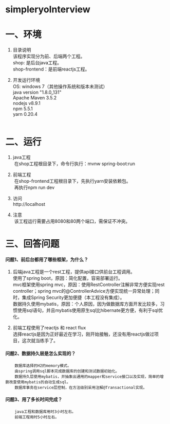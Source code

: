 # simpleryoInterview

# 一、环境
1. 目录说明  
    该程序实现分为前、后端两个工程。  
    shop: 是后台java工程。  
    shop-frontend：是前端reactjs工程。  
  
2. 开发运行环境  
  OS: windows 7（其他操作系统和版本未测试）  
  java version "1.8.0_131"  
  Apache Maven 3.5.2  
  nodejs v8.9.1  
  npm 5.5.1  
  yarn 0.20.4  
   
# 二、运行
1. java工程  
  在shop工程根目录下，命令行执行：mvnw spring-boot:run  
  
2. 前端工程  
  在shop-frontend工程根目录下，先执行yarn安装依赖包。  
  再执行npm run dev  

3. 访问  
  http://localhost  

4. 注意  
  该工程运行需要占用8080和80两个端口，需保证不冲突。  
  
# 三、回答问题
#### 问题1、前后台都用了哪些框架，为什么？
1. 后端java工程是一个rest工程，提供api接口供前台工程调用。  
        使用了spring boot，原因：简化配置，容易部署运行。  
        mvc框架使用spring mvc，原因：使用RestController注解非常方便实现rest controller；spring mvc的@ControllerAdvice方便实现统一异常处理；同时，集成Spring Security更加便捷（本工程没有集成）。  
        数据持久使用mybatis，原因：个人原因，因为做数据库方面开发比较多，习惯使用sql语句，并且mybatis使用原生sql比hibernate更方便，有利于sql优化。  
  
2. 前端工程使用了reactjs 和 react flux  
        选择reactjs是因为正好最近在学习，刚开始接触，还没有用reactjs做过项目，这次就当练手了。  

#### 问题2、数据持久层是怎么实现的？
        数据库选择的H2的memory模式。  
        由spring调用sql脚本完成数据库的创建和测试数据初始化。  
        数据持久层使用mybatis，并抽象出通用的mapper和service接口以及实现，简单的增删改查使用mybatis的自动生成sql。  
        数据库事务在service层控制，在方法级别采用注解@Transactional实现。  

#### 问题3、用了多长时间完成？
        java工程和数据库用时3小时左右。  
        前端工程用时5小时左右。  
